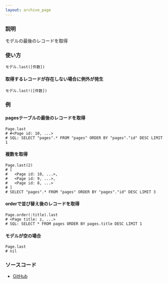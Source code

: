 ```yaml
---
layout: archive_page
---
```

### 説明
モデルの最後のレコードを取得

### 使い方
    モデル.last([件数])

#### 取得するレコードが存在しない場合に例外が発生
    モデル.last!([件数])

### 例

#### pagesテーブルの最後のレコードを取得
    Page.last
    # #<Page id: 10, ...>
    # SQL: SELECT "pages".* FROM "pages" ORDER BY "pages"."id" DESC LIMIT 1

#### 複数を取得
    Page.last(2)
    # [
    #   <Page id: 10, ...>,
    #   <Page id: 9, ...>,
    #   <Page id: 8, ...>
    # ]
    # SELECT "pages".* FROM "pages" ORDER BY "pages"."id" DESC LIMIT 3

#### orderで並び替え後のレコードを取得
    Page.order(:title).last
    # <Page title: z, ...>
    # SQL: SELECT * FROM pages ORDER BY pages.title DESC LIMIT 1

#### モデルが空の場合
    Page.last
    # nil

### ソースコード
* [GitHub](https://github.com/rails/rails/blob/ac30e389ecfa0e26e3d44c1eda8488ddf63b3ecc/activerecord/lib/active_record/associations/collection_proxy.rb#L259)